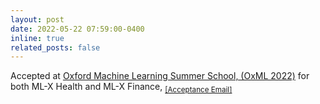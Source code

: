 ```yaml
---
layout: post
date: 2022-05-22 07:59:00-0400
inline: true
related_posts: false
---
```


Accepted at [Oxford Machine Learning Summer School, (OxML 2022)](https://www.oxfordml.school/) for both ML-X Health and ML-X Finance, <sub>[[Acceptance Email]](/assets/files/miscellaneous/oxford/oxml.pdf)</sub>